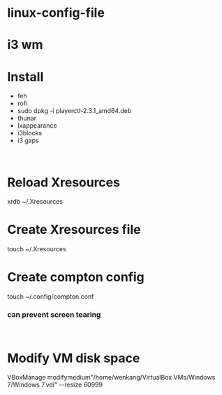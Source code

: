 # linux-config-file
<h1>i3 wm</h1>
<h1>Install</h1>
<ul>
  <li>feh</li>
  <li>rofi</li>
  <li>sudo dpkg -i playerctl-2.3.1_amd64.deb </li>
  <li>thunar</li>
  <li>lxappearance</li>
  <li>i3blocks</li>
  <li>i3 gaps</li>
</ul>
<br/>
<h1>Reload Xresources</h1>
xrdb ~/.Xresources
<h1>Create Xresources file</h1>
touch ~/.Xresources
<h1>Create compton config</h1>
touch ~/.config/compton.conf
<h3> can prevent screen tearing</h3>
<br/>
<h1>Modify VM disk space</h1>
VBoxManage modifymedium"/home/wenkang/VirtualBox VMs/Windows 7/Windows 7.vdi" --resize 60999
